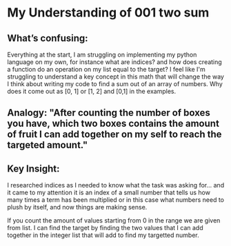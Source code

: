 # My Understanding of 001 two sum

## What’s confusing: 
Everything at the start, I am struggling on implementing my python language on my own, for instance what are indices? and how does creating a function do an operation on my list equal to the target? I feel like I'm struggling to understand a key concept in this math that will change the way I think about writing my code to find a sum out of an array of numbers. Why does it come out as [0, 1] or [1, 2] and [0,1] in the examples.

## Analogy: "After counting the number of boxes you have, which two boxes contains the amount of fruit I can add together on my self to reach the targeted amount."

## Key Insight: 
I researched indices as I needed to know what the task was asking for... and it came to my attention it is an index of a small number that tells us how many times a term has been multiplied or in this case what numbers need to plush by itself, and now things are making sense. 

If you count the amount of values starting from 0 in the range we are given from list. I can find the target by finding the two values that I can add together in the integer list that will add to find my targetted number.




